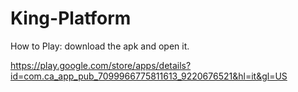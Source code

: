 # King-Platform

How to Play: download the apk and open it.

https://play.google.com/store/apps/details?id=com.ca_app_pub_7099966775811613_9220676521&hl=it&gl=US
